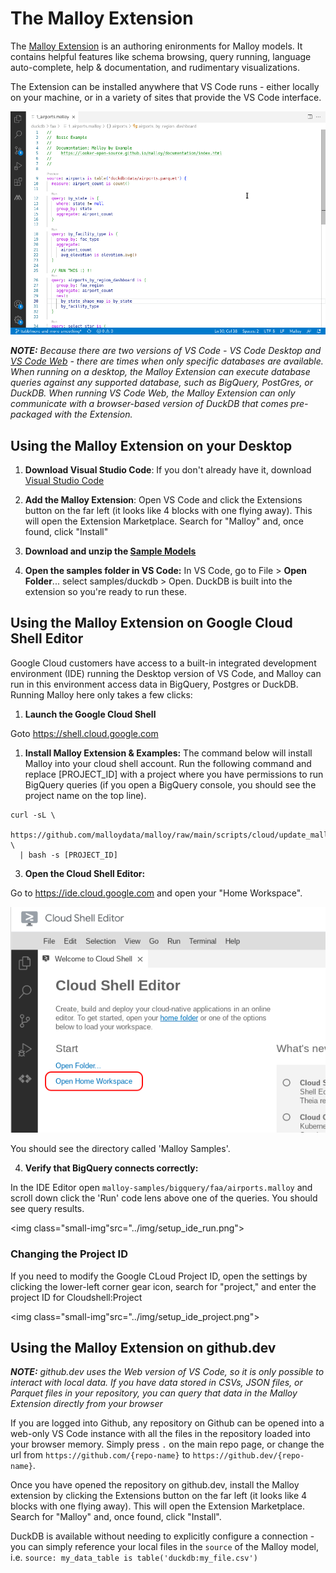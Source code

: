 # The Malloy Extension

The [Malloy Extension](https://marketplace.visualstudio.com/items?itemName=malloydata.malloy-vscode) is an authoring enironments for Malloy models. It contains helpful features like schema browsing, query running, language auto-complete, help & documentation, and rudimentary visualizations.

The Extension can be installed anywhere that VS Code runs - either locally on your machine, or in a variety of sites that provide the VS Code interface.

<img class="small-img" src="../img/running_extension.gif">

_**NOTE:**  Because there are two versions of VS Code - VS Code Desktop and [VS Code Web](https://code.visualstudio.com/docs/editor/vscode-web) - there are times when only specific databases are available. When running on a desktop, the Malloy Extension can execute database queries against any supported database, such as BigQuery, PostGres, or DuckDB. When running VS Code Web, the Malloy Extension can only communicate with a browser-based version of DuckDB that comes pre-packaged with the Extension._

## Using the Malloy Extension on your Desktop

1. **Download Visual Studio Code**: If you don't already have it, download [Visual Studio Code](https://code.visualstudio.com/)

2. **Add the Malloy Extension**: Open VS Code and click the Extensions button on the far left (it looks like 4 blocks with one flying away). This will open the Extension Marketplace. Search for "Malloy" and, once found, click "Install"

3. **Download and unzip the [Sample Models](https://malloydata.github.io/malloy/aux/generated/samples.zip)**

4. **Open the samples folder in VS Code:** In VS Code, go to File > **Open Folder**... select samples/duckdb > Open. DuckDB is built into the extension so you're ready to run these.

## Using the Malloy Extension on Google Cloud Shell Editor
Google Cloud customers have access to a built-in integrated development environment (IDE) running the Desktop version of VS Code, and Malloy can run in this environment access data in BigQuery, Postgres or DuckDB. Running Malloy here only takes a few clicks:

1. **Launch the Google Cloud Shell**

Goto https://shell.cloud.google.com

1. **Install Malloy Extension & Examples:**
The command below will install Malloy into your cloud shell account. Run the following command and replace [PROJECT_ID] with a project where you have permissions to run BigQuery queries (if you open a BigQuery console, you should see the project name on the top line).

```
curl -sL \
  https://github.com/malloydata/malloy/raw/main/scripts/cloud/update_malloy.sh \
  | bash -s [PROJECT_ID]
```

3. **Open the Cloud Shell Editor:**

Go to https://ide.cloud.google.com and open your "Home Workspace".

<img class="small-img" src="../img/setup_ide_home.png">

You should see the directory called 'Malloy Samples'.

4. **Verify that BigQuery connects correctly:**

In the IDE Editor open `malloy-samples/bigquery/faa/airports.malloy` and scroll down click the 'Run' code lens above one of the queries.  You should see query results.

<img class="small-img"src="../img/setup_ide_run.png">

### Changing the Project ID
If you need to modify the Google CLoud Project ID, open the settings by clicking the lower-left corner gear icon, search for "project," and enter the project ID for Cloudshell:Project

<img class="small-img"src="../img/setup_ide_project.png">

## Using the Malloy Extension on github.dev

_**NOTE:** github.dev uses the Web version of VS Code, so it is only possible to interact with local data. If you have data stored in CSVs, JSON files, or Parquet files in your repository, you can query that data in the Malloy Extension directly from your browser_

If you are logged into Github, any repository on Github can be opened into a web-only VS Code instance with all the files in the repository loaded into your browser memory. Simply press `.` on the main repo page, or change the url from `https://github.com/{repo-name}` to `https://github.dev/{repo-name}`.

Once you have opened the repository on github.dev, install the Malloy extension by clicking the Extensions button on the far left (it looks like 4 blocks with one flying away). This will open the Extension Marketplace. Search for "Malloy" and, once found, click "Install".

DuckDB is available without needing to explicitly configure a connection - you can simply reference your local files in the `source` of the Malloy model, i.e. `source: my_data_table is table('duckdb:my_file.csv')`